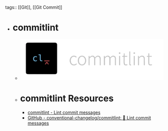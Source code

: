 tags:: [[Git]], [[Git Commit]]

- # commitlint
	- ![commitlint.png](../assets/commitlint_1704342598774_0.png)
	- # commitlint Resources
		- [commitlint - Lint commit messages](https://commitlint.js.org/#/)
		- [GitHub - conventional-changelog/commitlint: 📓 Lint commit messages](https://github.com/conventional-changelog/commitlint)